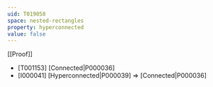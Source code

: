 ```yaml
---
uid: T019058
space: nested-rectangles
property: hyperconnected
value: false
---
```

[[Proof]]

* [T001153] [Connected|P000036]
* [I000041] [Hyperconnected|P000039] => [Connected|P000036]

